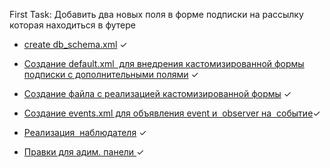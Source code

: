 First Task:
Добавить два новых поля в форме подписки на рассылку которая находиться в футере 

* [create db_schema.xml](etc/db_schema.xml) &check; 
  
* [Создание default.xml  для внедрения кастомизированной формы подписки с дополнительными полями](view/frontend/layout/default.xml) &check; 
  
* [Создание файла с реализацией кастомизированной формы](view/frontend/templates/subscribe.phtml) &check; 
  
* [Создание events.xml для объявления event и  observer на  событие](etc/events.xml)&check; 
  
* [Реализация  наблюдателя](Observer/AddFirstnameAndLastName.php) &check; 

* [Правки для адим. панели ](view/adminhtml/layout/newsletter_subscriber_block.xml) &check; 


